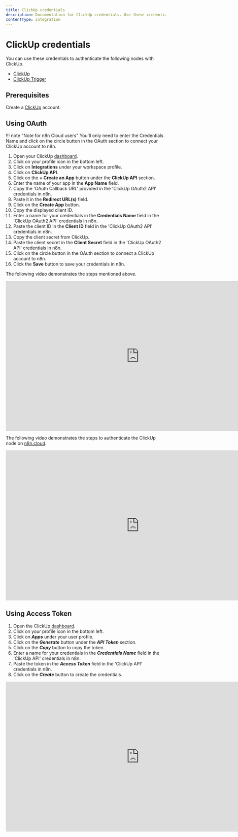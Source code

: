 ```yaml
---
title: ClickUp credentials
description: Documentation for ClickUp credentials. Use these credentials to authenticate ClickUp in n8n, a workflow automation platform.
contentType: integration
---
```


# ClickUp credentials

You can use these credentials to authenticate the following nodes with ClickUp.

- [ClickUp](/integrations/builtin/app-nodes/n8n-nodes-base.clickup/)
- [ClickUp Trigger](/integrations/builtin/trigger-nodes/n8n-nodes-base.clickuptrigger/)

## Prerequisites

Create a [ClickUp](https://www.clickup.com/) account.

## Using OAuth

!!! note "Note for n8n Cloud users"
    You'll only need to enter the Credentials Name and click on the circle button in the OAuth section to connect your ClickUp account to n8n.


1. Open your ClickUp [dashboard](https://app.clickup.com).
2. Click on your profile icon in the bottom left.
3. Click on **Integrations** under your workspace profile.
4. Click on **ClickUp API**.
5. Click on the **+ Create an App** button under the **ClickUp API** section.
6. Enter the name of your app in the **App Name** field.
7. Copy the 'OAuth Callback URL' provided in the 'ClickUp OAuth2 API' credentials in n8n.
8. Paste it in the **Redirect URL(s)** field.
9. Click on the **Create App** button.
10. Copy the displayed client ID.
11. Enter a name for your credentials in the **Credentials Name** field in the 'ClickUp OAuth2 API' credentials in n8n.
12. Paste the client ID in the **Client ID** field in the 'ClickUp OAuth2 API' credentials in n8n.
13. Copy the client secret from ClickUp.
14. Paste the client secret in the **Client Secret** field in the 'ClickUp OAuth2 API' credentials in n8n.
15. Click on the circle button in the OAuth section to connect a ClickUp account to n8n.
16. Click the **Save** button to save your credentials in n8n.

The following video demonstrates the steps mentioned above.

<div class="video-container">
<iframe width="840" height="472.5" src="https://www.youtube.com/embed/jPD0p8n-Ddk" frameborder="0" allow="accelerometer; autoplay; clipboard-write; encrypted-media; gyroscope; picture-in-picture" allowfullscreen></iframe>
</div>

The following video demonstrates the steps to authenticate the ClickUp node on [n8n.cloud](https://n8n.cloud).

<div class="video-container">
<iframe width="840" height="472.5" src="https://www.youtube.com/embed/1CjF_cPNSzM" frameborder="0" allow="accelerometer; autoplay; clipboard-write; encrypted-media; gyroscope; picture-in-picture" allowfullscreen></iframe>
</div>

## Using Access Token

1. Open the ClickUp [dashboard](https://app.clickup.com).
2. Click on your profile icon in the bottom left.
3. Click on ***Apps*** under your user profile.
4. Click on the ***Generate*** button under the ***API Token*** section.
5. Click on the ***Copy*** button to copy the token.
6. Enter a name for your credentials in the ***Credentials Name*** field in the 'ClickUp API' credentials in n8n.
7. Paste the token in the ***Access Token*** field in the 'ClickUp API' credentials in n8n.
8. Click on the ***Create*** button to create the credentials.

<div class="video-container">
<iframe width="840" height="472.5" src="https://www.youtube.com/embed/FMc8uiFT-Eo" frameborder="0" allow="accelerometer; autoplay; clipboard-write; encrypted-media; gyroscope; picture-in-picture" allowfullscreen></iframe>
</div>

